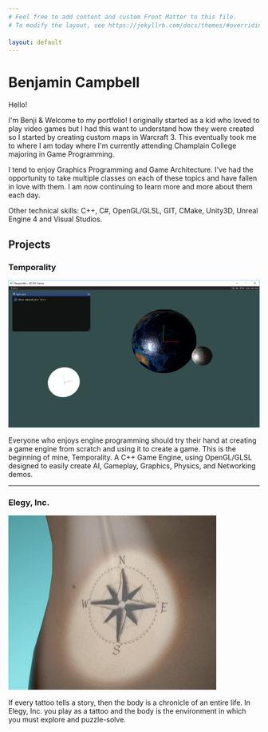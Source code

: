 ```yaml
---
# Feel free to add content and custom Front Matter to this file.
# To modify the layout, see https://jekyllrb.com/docs/themes/#overriding-theme-defaults

layout: default
---
```


# Benjamin Campbell

Hello!

I'm Benji & Welcome to my portfolio! I originally started as a kid who loved to play video games but I had this want to understand how they were created so I started by creating custom maps in Warcraft 3. This eventually took me to where I am today where I'm currently attending Champlain College majoring in Game Programming.

I tend to enjoy Graphics Programming and Game Architecture. I've had the opportunity to take multiple classes on each of these topics and have fallen in love with them. I am now continuing to learn more and more about them each day.

Other technical skills: C++, C#, OpenGL/GLSL, GIT, CMake, Unity3D, Unreal Engine 4 and Visual Studios.

## Projects

### Temporality
![Temporality Image](images/Temporality.png)

Everyone who enjoys engine programming should try their hand at creating a game engine from scratch and using it to create a game. This is the beginning of mine, Temporality. A C++ Game Engine, using OpenGL/GLSL designed to easily create AI, Gameplay, Graphics, Physics, and Networking demos.

---

### Elegy, Inc.
![Elegy, Inc Image](images/Elegy.gif)

If every tattoo tells a story, then the body is a chronicle of an entire life. In Elegy, Inc. you play as a tattoo and the body is the environment in which you must explore and puzzle-solve.